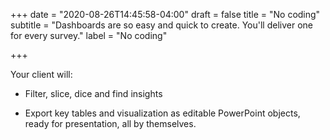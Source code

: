 +++
date = "2020-08-26T14:45:58-04:00"
draft = false
title = "No coding"
subtitle = "Dashboards are so easy and quick to create. You'll deliver one for every survey."
label = "No coding"

+++

Your client will:

* Filter, slice, dice and find insights

* Export key tables and visualization as editable PowerPoint objects, ready for presentation, all by themselves.
